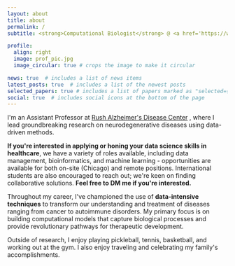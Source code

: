 ```yaml
---
layout: about
title: about
permalink: /
subtitle: <strong>Computational Biologist</strong> @ <a href='https://www.radc.rush.edu'>Rush Alzheimer's Disease Center</a> •  <strong>Previously:</strong> <a href=''>Takeda Pharmaceuticals</a>/<a href=''>University of Tokyo</a>

profile:
  align: right
  image: prof_pic.jpg
  image_circular: true # crops the image to make it circular

news: true  # includes a list of news items
latest_posts: true  # includes a list of the newest posts
selected_papers: true # includes a list of papers marked as "selected={true}"
social: true  # includes social icons at the bottom of the page
---
```


I'm an Assistant Professor at <a href='https://www.radc.rush.edu'>Rush Alzheimer's Disease Center</a> , where I lead groundbreaking research on neurodegenerative diseases using data-driven methods. 

<strong>If you're interested in applying or honing your data science skills in healthcare</strong>, we have a variety of roles available, including data management, bioinformatics, and machine learning - opportunities are available for both on-site (Chicago) and remote positions. 
International students are also encouraged to reach out; we're keen on finding collaborative solutions. 
<strong>Feel free to DM me if you're interested.</strong>

Throughout my career, I've championed the use of <strong>data-intensive techniques</strong> to transform our understanding and treatment of diseases ranging from cancer to autoimmune disorders. My primary focus is on building computational models that capture biological processes and provide revolutionary pathways for therapeutic development. 

Outside of research, I enjoy playing pickleball, tennis, basketball, and working out at the gym. I also enjoy traveling and celebrating my family's accomplishments.
